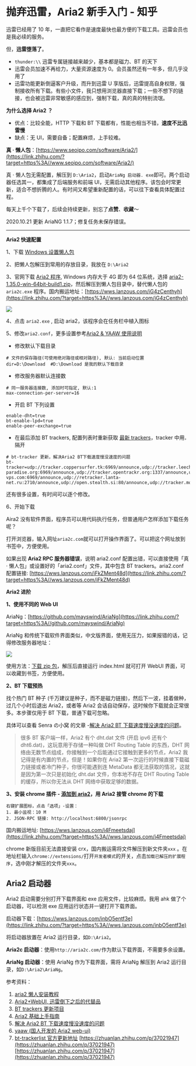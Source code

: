 # 抛弃迅雷，Aria2 新手入门 - 知乎
迅雷已经用了 10 年，一直把它看作是速度最快也最方便的下载工具。迅雷会员也是我必续的服务。

但，**迅雷堕落了**。

-   `thunder:\\` 迅雷专属链接越来越少，基本都是磁力、BT 的天下
-   迅雷会员加速不再给力，大量资源速度为 0。会员虽然还有一年多，但几乎没用了
-   迅雷功能更新倒逼客户升级，而升到迅雷 U 享版后，迅雷提高自身权限，强制接收所有下载。有些小文件，我只想用浏览器直接下载；一些不想下的链接，也会被迅雷非常敏感的感应到，强制下载，真的真的特别流氓。

**为什么选择 Aria2 ？**

-   优点：比较全能，HTTP 下载和 BT 下载都有，性能也相当不错，**速度不比迅雷慢**
-   缺点：无 UI，需要自备；配置麻烦，上手较难。

**真 · 懒人包**：[https://www.seoipo.com/software/Aria2/](https://link.zhihu.com/?target=https%3A//www.seoipo.com/software/Aria2/)

真 · 懒人包无需配置，解压到 `D:\Aria2`，启动`AriaNg 启动器. exe`即可。两个启动器任选其一，都集成了后端服务和前端 UI，无需启动其他程序。该包会时常更新，适合不想折腾的人。有时间又希望重新配置的话，可以往下查看具体配置过程。

每天上千个下载了，后续会持续更新，别忘了**点赞**、**收藏**～

2020.10.21 更新 AriaNG 1.1.7；修复任务未保存错误。

* * *

**Aria2 快速配置**

1、下载 [Windows 设置懒人包](https://link.zhihu.com/?target=http%3A//aria2c.com/archiver/aria2.zip)

2、把懒人包解压到常用的存放目录，我放在 `D:\Aria2`

3、官网下载 [Aria2 程序](https://link.zhihu.com/?target=https%3A//github.com/aria2/aria2/releases), Windows 内存大于 4G 即为 64 位系统，选择 [aria2-1.35.0-win-64bit-build1.zip](https://link.zhihu.com/?target=https%3A//github.com/aria2/aria2/releases/download/release-1.35.0/aria2-1.35.0-win-64bit-build1.zip)，然后解压到懒人包目录中，替代懒人包的 `aria2c.exe` 程序。国内搬运地址：[https://wws.lanzous.com/iG4zCenthyh](https://link.zhihu.com/?target=https%3A//wws.lanzous.com/iG4zCenthyh)

![](https://pic4.zhimg.com/v2-a90e08ebb3a7192c1409981245c55283_b.jpg)

4、点击 `aria2.exe` , 启动 aria2，该程序会在任务栏中植入图标

5、修改`aria2.conf`，更多设置参考[Aria2 & YAAW 使用说明](https://link.zhihu.com/?target=http%3A//aria2c.com/usage.html)

-   修改默认下载目录

```text
# 文件的保存路径(可使用绝对路径或相对路径), 默认: 当前启动位置
dir=D:\Download  #D:\Download 是我的默认下载目录
```

-   修改服务器默认连接数

```text
# 同一服务器连接数, 添加时可指定, 默认:1
max-connection-per-server=16
```

-   开启 BT 下列设置

```text
enable-dht=true
bt-enable-lpd=true
enable-peer-exchange=true
```

-   在最后添加 BT trackers, 配置列表时重新获取 [最新 trackers](https://link.zhihu.com/?target=https%3A//raw.githubusercontent.com/ngosang/trackerslist/master/trackers_best.txt)，tracker 中用`，`隔开

```text
# bt-tracker 更新，解决Aria2 BT下载速度慢没速度的问题
bt-tracker=udp://tracker.coppersurfer.tk:6969/announce,udp://tracker.leechers-paradise.org:6969/announce,udp://tracker.opentrackr.org:1337/announce,udp://p4p.arenabg.com:1337/announce,udp://9.rarbg.to:2710/announce,udp://9.rarbg.me:2710/announce,udp://tracker.openbittorrent.com:80/announce,udp://exodus.desync.com:6969/announce,udp://tracker.tiny-vps.com:6969/announce,udp://retracker.lanta-net.ru:2710/announce,udp://open.stealth.si:80/announce,udp://tracker.moeking.me:6969/announce,udp://denis.stalker.upeer.me:6969/announce,udp://tracker.torrent.eu.org:451/announce,udp://tracker.cyberia.is:6969/announce,udp://open.demonii.si:1337/announce,udp://ipv4.tracker.harry.lu:80/announce,udp://explodie.org:6969/announce,udp://xxxtor.com:2710/announce,udp://valakas.rollo.dnsabr.com:2710/announce
```

还有很多设置，有时间可以逐个修改。

6、开始下载

Aira2 没有软件界面，程序员可以用代码执行任务，但普通用户怎样添加下载任务呢？

打开浏览器，输入网址`aria2c.com`就可以打开操作界面了。可以把这个网址放到书签中，方便使用。

如果出现 **Aria2 RPC 服务器错误**，说明 aria2.conf 配置出错，可以直接使用「真 · 懒人包」或设置好的「aria2.conf」文件，其中包含 BT trackers。aria2.conf 配置链接: [https://wws.lanzous.com/iFkZMent48d](https://link.zhihu.com/?target=https%3A//wws.lanzous.com/iFkZMent48d)

**Aria2 进阶**

**1、使用不同的 Web UI**

AriaNg：[https://github.com/mayswind/AriaNg](https://link.zhihu.com/?target=https%3A//github.com/mayswind/AriaNg)

AriaNg 和传统下载软件界面类似，中文版界面，使用无压力，如果报错的话，记得修改服务器地址：

![](https://pic4.zhimg.com/v2-27ae7a4902100459b6362b6b3c797e8f_b.jpg)

使用方法：[下载 zip 包](https://link.zhihu.com/?target=https%3A//github.com/mayswind/AriaNg/releases/download/1.1.6/AriaNg-1.1.6-AllInOne.zip)，解压后直接运行 index.html 就可打开 WebUI 界面，可以收藏到书签，方便使用。

**2、BT 下载预热**

找个热门 BT 种子 (千万建议是种子，而不是磁力链接)，然后下一波，挂着做种，过几个小时后退出 Aria2，或者等 Aria2 会话自动保存，这时候你下载就会正常很多。本步骤仅用于 BT 下载，普通下载可忽略。

具体可以查看 Senra の小窝 的文章 -[解决 Aria2 BT 下载速度慢没速度的问题](https://link.zhihu.com/?target=http%3A//www.senra.me/solutions-to-aria2-bt-metalink-download-slowly/)。

> 很多 BT 客户端一样，Aria2 有个 dht.dat 文件 (开启 ipv6 还有个 dht6.dat)，这玩意用于存储一种叫做 DHT Routing Table 的东西，DHT 网络由无数节点组成，你接触到一个后能通过它接触到更多的节点，Aria2 我记得是有内置的节点，但是！如果你在 Aria2 第一次运行的时候直接下载磁力链接或者冷门种子，你很可能遇到连 MetaData 都无法获取的情况，这就是因为第一次只是初始化 dht.dat 文件，你本地不存在 DHT Routing Table 的缓存，所以你无法从 DHT 网络中获取足够的数据。

**3、安装 chrome 插件 - [添加到 aria2](https://link.zhihu.com/?target=https%3A//chrome.google.com/webstore/detail/nimeojfecmndgolmlmjghjmbpdkhhogl)，用 Aria2 接管 chrome 的下载**

```text
右键扩展图标，点击「选项」-设置：
1. 最小监视：10 M
2. JSON-RPC 链接: http://localhost:6800/jsonrpc
```

国内搬运地址: [https://wws.lanzous.com/i4Fmeetsdaj](https://link.zhihu.com/?target=https%3A//wws.lanzous.com/i4Fmeetsdaj)

chrome 新版目前无法直接安装 crx，国内搬运需将文件解压到新文件夹`xxx` 。在地址栏输入`chrome://extensions/`打开`开发者模式`的开关，点击`加载已解压的扩展程序`，选中刚才解压的文件夹`xxx`。

## **Aria2 启动器**

Aria2 启动需要分别打开下载界面和 exe 应用文件，比较麻烦。我用 ahk 做了个启动器，可以检测 exe 应用运行状态并一键打开下载界面。

启动器下载：[https://wws.lanzous.com/inbO5entf3e](https://link.zhihu.com/?target=https%3A//wws.lanzous.com/inbO5entf3e)

将启动器放置在 Aria2 运行目录，如`D:\Aria2`。

**Aria2c 启动器**：使用`http://aria2c.com/`作为默认下载界面，不需要多余设置。

**AriaNg 启动器**：使用 AriaNg 作为下载界面，需将 AriaNg 解压到 Aria2 运行目录，如`D:\Aria2\AriaNg`。

参考资料：

1.  [aria2 懒人安装教程](https://link.zhihu.com/?target=https%3A//www.appinn.com/aria2-in-windows-setup/)
2.  [Aria2+WebUI, 迅雷倒下之后的代替品](https://link.zhihu.com/?target=http%3A//blog.sina.com.cn/s/blog_6bf2cd8a0102x3w2.html)
3.  [BT trackers 更新项目](https://link.zhihu.com/?target=https%3A//github.com/ngosang/trackerslist)
4.  [Aria2 基础上手指南](https://zhuanlan.zhihu.com/p/30666881)
5.  [解决 Aria2 BT 下载速度慢没速度的问题](https://link.zhihu.com/?target=http%3A//www.senra.me/solutions-to-aria2-bt-metalink-download-slowly/)
6.  [yaaw (国人开发的 Aria2 web-ui)](https://zhuanlan.zhihu.com/%20https://github.com/binux/yaaw)
7.  [bt-trackerlist 官方更新地址](https://link.zhihu.com/?target=https%3A//github.com/ngosang/trackerslist) 
    [https://zhuanlan.zhihu.com/p/37021947](https://zhuanlan.zhihu.com/p/37021947) 
    [https://zhuanlan.zhihu.com/p/37021947](https://zhuanlan.zhihu.com/p/37021947)
